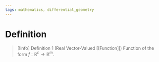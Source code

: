 ```yaml
---
tags: mathematics, differential_geometry
---
```


# Definition

> [!info] Definition 1 (Real Vector-Valued [[Function]])
> Function of the form $f: \mathbb{R}^n \rightarrow \mathbb{R}^m$.
